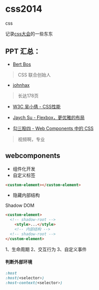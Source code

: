 # css2014
css

记录[css大会](http://css.w3ctech.com/)的一些东东

## PPT 汇总：

* [Bert Bos](http://www.w3.org/Talks/2015/0110-CSS-Beijing/all)

> CSS 联合创始人

* [johnhax](http://johnhax.net/2015/myth-of-css-frameworks/#1)

> 长达178页 

* [W3C 吴小倩 - CSS性能](http://www.w3.org/2015/Talks/0109-CSSConf-xq/)

* [Jaych Su - Flexbox，更优雅的布局](http://mp.weixin.qq.com/s?__biz=MjM5ODc4MjcyMA==&mid=204599828&idx=1&sn=c6781fb2e52c2c9b07236c84354d1e97#rd)

* [勾三股四 - Web Components 中的 CSS](http://www.tudou.com/programs/view/8bvwGHaL6T4/)

> 视频啊，专业



## webcomponents

* 组件化开发
* 自定义标签 

``` html
<custom-element></custom-element>
```

* 隐藏内部结构

Shadow DOM

``` html
<custom-element>
  <!-- shadow-root -->
    <style>...</style>
    <!-- 内部结构 -->
  <!-- shadow-root -->
</custom-element>
```

1、生命周期
2、交互行为
3、自定义事件

#### 判断外部环境

``` css
:host
:host(<selector>)
:host-context(<selector>)
```



